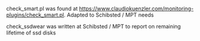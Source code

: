 check_smart.pl was found at https://www.claudiokuenzler.com/monitoring-plugins/check_smart.pl.
Adapted to Schibsted / MPT needs

check_ssdwear was written at Schibsted / MPT to report on remaining lifetime of ssd disks
